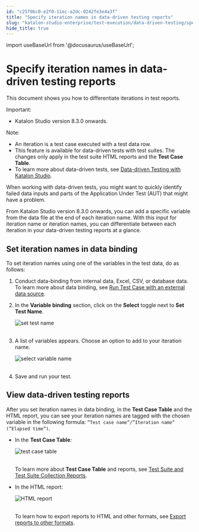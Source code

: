 ```yaml
---
id: "c25f0bc0-e2f0-11ec-a2dc-0242fe3e4a3f"
title: "Specify iteration names in data-driven testing reports"
slug: "katalon-studio-enterprise/test-execution/data-driven-testing/specify-iteration-names-in-data-driven-testing-reports"
hide_title: true
---
```

import useBaseUrl from '@docusaurus/useBaseUrl';


# <a id="id" class="anchor_top_offset"/><a id="ariaid-title1" class="anchor_top_offset"/>Specify iteration names in data-driven testing reports

<p xmlns="http://www.w3.org/1999/xhtml" className="p">This document shows you how to differentiate iterations in test reports.</p> 
<div xmlns="http://www.w3.org/1999/xhtml" className="note important note_important"><span className="note__title">Important:</span> <ul className="ul"><li className="li">Katalon Studio version 8.3.0 onwards.</li></ul>
</div>
<div xmlns="http://www.w3.org/1999/xhtml" className="note note note_note"><span className="note__title">Note:</span> 
  <ul className="ul"><li className="li">An iteration is a test case executed with a test data row.</li><li className="li">This feature is available for data-driven tests with test suites. The changes only apply in the test suite HTML reports and the <strong className="ph b">Test Case Table</strong>.</li><li className="li">To learn more about data-driven tests, see <a className="xref" href="/docs/legacy/katalon-studio-enterprise/test-execution/data-driven-testing/data-driven-testing-with-katalon-studio">Data-driven Testing with Katalon Studio</a>.</li></ul>
</div>
<p xmlns="http://www.w3.org/1999/xhtml" className="p">When working with data-driven tests, you might want to quickly identify failed data inputs and parts of the Application Under Test (AUT) that might have a problem.</p> 
<p xmlns="http://www.w3.org/1999/xhtml" className="p">From Katalon Studio version 8.3.0 onwards, you can add a specific variable from the data file at the end of each iteration name. With this input for iteration name or iteration names, you can differentiate between each iteration in your data-driven testing reports at a glance.</p> 
    

## <a id="id_1" class="anchor_top_offset"/>Set iteration names in data binding

    
      
<p xmlns="http://www.w3.org/1999/xhtml" className="p">To set iteration names using one of the variables in the test   data, do as follows:</p> 
      
<ol xmlns="http://www.w3.org/1999/xhtml" className="ol">   <li className="li">Conduct data-binding from internal data, Excel, CSV, or     database data. To learn more about data binding, see <a className="xref" href="/docs/legacy/katalon-studio-enterprise/test-execution/data-driven-testing/run-test-case-with-an-external-data-source">Run       Test Case with an external data source</a>.</li>   <li className="li">     <p className="p">In the <strong className="ph b">Variable binding</strong> section, click on the       <strong className="ph b">Select</strong> toggle next to <strong className="ph b">Set Test         Name</strong>.</p>     <p className="p">       <img className="image" src={useBaseUrl("https://github.com/katalon-studio/docs-images/raw/master/katalon-studio/how-to-guides/specify-iteration-names/set-test-name.png")} alt="set test name" /><br /><br />     </p>   </li>   <li className="li">     <p className="p">A list of variables appears. Choose an option to add to your       iteration name.</p>     <p className="p">       <img className="image" src={useBaseUrl("https://github.com/katalon-studio/docs-images/raw/master/katalon-studio/how-to-guides/specify-iteration-names/select-variable-name.png")} alt="select variable name" /><br /><br />     </p>   </li>   <li className="li">     <p className="p">Save and run your test.</p>   </li> </ol> 
    
  

## <a id="id_2" class="anchor_top_offset"/>View data-driven testing reports

<p xmlns="http://www.w3.org/1999/xhtml" className="p">After you set iteration names in data binding, in the <strong className="ph b">Test Case Table</strong> and the HTML report, you can see your iteration names are tagged with the chosen variable in the following formula: <code className="ph codeph">”Test case name”/”Iteration name” (“Elapsed time“)</code>.</p> 
<ul xmlns="http://www.w3.org/1999/xhtml" className="ul"><li className="li">     <p className="p">In the <strong className="ph b">Test Case Table</strong>:</p>     <p className="p"> <img className="image" src={useBaseUrl("https://github.com/katalon-studio/docs-images/raw/master/katalon-studio/how-to-guides/specify-iteration-names/test-cases-table.png")} alt="test case table" /><br /><br />     </p>     <p className="p">To learn more about <strong className="ph b">Test Case Table</strong> and reports, see <a className="xref" href="/docs/legacy/katalon-studio-enterprise/test-results-analysis/test-suite-and-test-suite-collection-reports">Test Suite and Test Suite Collection Reports</a>.</p>   </li><li className="li">     <p className="p">In the HTML report:</p>     <p className="p"> <img className="image" src={useBaseUrl("https://github.com/katalon-studio/docs-images/raw/master/katalon-studio/how-to-guides/specify-iteration-names/html-report.png")} alt="HTML report" /><br /><br />     </p>     <p className="p">To learn how to export reports to HTML and other formats, see <a className="xref" href="/docs/legacy/katalon-studio-enterprise/test-results-analysis/test-suite-and-test-suite-collection-reports#id_7">Export reports to other formats</a>.</p>   </li></ul> 
